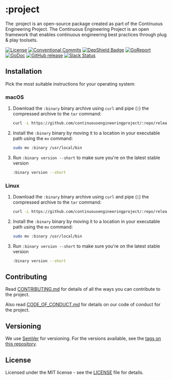 # :project

<!-- TODO: Replace all placeholders in the project
:project
:repo
:binary
:BINARY
:GoVersion
-->

<!-- TODO: Update project description -->
The :project is an open-source package created as part of the Continuous Engineering Project. The Continuous Engineering Project is an open framework that enables continuous engineering best practices through plug & play toolsets.

[![License](https://img.shields.io/github/license/ContinuousEngineeringProject/:repo)](https://github.com/ContinuousEngineeringProject/:repo/blob/master/LICENSE)
[![Conventional Commits](https://img.shields.io/badge/Conventional%20Commits-1.0.0-yellow.svg)](https://conventionalcommits.org)
[![DepShield Badge](https://depshield.sonatype.org/badges/ContinuousEngineeringProject/:repo/depshield.svg)](https://depshield.github.io)
[![GoReport](https://goreportcard.com/badge/github.com/ContinuousEngineeringProject/:repo)](https://goreportcard.com/report/github.com/ContinuousEngineeringProject/:repo)
[![GoDoc](https://godoc.org/github.com/ContinuousEngineeringProject/:repo?status.svg)](https://godoc.org/github.com/ContinuousEngineeringProject/:repo)
[![GitHub release](https://img.shields.io/github/v/release/ContinuousEngineeringProject/:repo?include_prereleases)](https://github.com/ContinuousEngineeringProject/:repo/releases/latest)
[![Slack Status](https://img.shields.io/badge/slack-join_chat-white.svg?logo=slack&style=social)](https://continuousengproject.slack.com)


## Installation

Pick the most suitable instructions for your operating system:

### macOS

1. Download the `:binary` binary archive using `curl` and pipe (`|`) the compressed archive to
   the `tar` command:
   
   ```sh
   curl -L https://github.com/continuousengineeringproject/:repo/releases/latest/download/:repo-darwin-amd64.tar.gz | tar xzv 
    ```

1. Install the `:binary` binary by moving it to a location in your executable path using the `mv` command:

   ```sh
   sudo mv :binary /usr/local/bin
    ```

1. Run `:binary version --short` to make sure you're on the latest stable version

   ```sh
   :binary version --short
   ```

### Linux

1. Download the `:binary` binary archive using `curl` and pipe (`|`) the compressed archive to
   the `tar` command:

   ```sh
   curl -L https://github.com/continuousengineeringproject/:repo/releases/latest/download/:repo-linux-amd64.tar.gz | tar xzv 
    ```

1. Install the `:binary` binary by moving it to a location in your executable path using the `mv` command:

   ```sh
   sudo mv :binary /usr/local/bin
    ```

1. Run `:binary version --short` to make sure you're on the latest stable version

   ```sh
   :binary version --short
   ```
   
<!-- TODO: Add project usage
## Usage

Use examples liberally, and show the expected output if you can. It's helpful to have inline the smallest example of usage that you can demonstrate, while providing links to more sophisticated examples if they are too long to reasonably include in the README.

```go

```
-->

<!-- TODO: Add link to the roadmap in the project knowledge base.
## Roadmap

If you have ideas for releases in the future, it is a good idea to list them here.
-->


## Contributing

Read [CONTRIBUTING.md][CONTRIB] for details of all the ways you can contribute to the project.

Also read [CODE_OF_CONDUCT.md][COC] for details on our code of conduct for the project.


## Versioning

We use [SemVer][SEMVER] for versioning. For the versions available, see the [tags on this repository][REPOTAGS].


## License

Licensed under the MIT license - see the [LICENSE][LICENSE] file for details.


[LICENSE]: LICENSE
[SEMVER]: http://semver.org/
[COC]: CODE_OF_CONDUCT.md
[CONTRIB]: CONTRIBUTING.md
[REPOTAGS]: https://github.com/continuousengineeringproject/:repo/tags